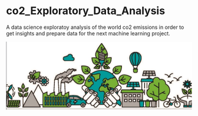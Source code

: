 # co2_Exploratory_Data_Analysis

A data science exploratoy analysis of the world co2 emissions in order to get insights and prepare data for the next machine learning project.

<img src="src/images/co2_eda_icon.png"/>
